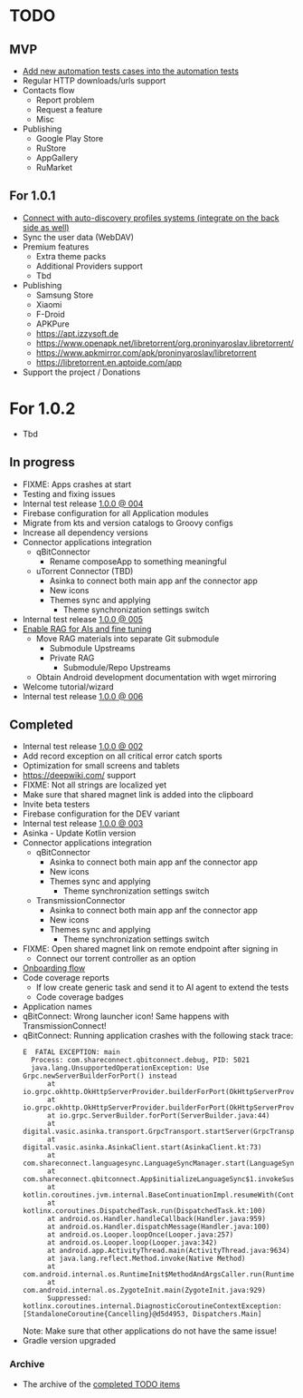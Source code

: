 # TODO

## MVP

- [Add new automation tests cases into the automation tests](./Tasks/003%20New%20automation%20tests%20to%20add/TASK.md)
- Regular HTTP downloads/urls support
- Contacts flow
  - Report problem
  - Request a feature
  - Misc
- Publishing
  - Google Play Store
  - RuStore
  - AppGallery
  - RuMarket

## For 1.0.1

- [Connect with auto-discovery profiles systems (integrate on the back side as well)](./Tasks/004%20Auto-discovery%20profiles%20systems/TASK.md) 
- Sync the user data (WebDAV)
- Premium features
  - Extra theme packs
  - Additional Providers support
  - Tbd
- Publishing
  - Samsung Store
  - Xiaomi
  - F-Droid
  - APKPure
  - https://apt.izzysoft.de
  - https://www.openapk.net/libretorrent/org.proninyaroslav.libretorrent/
  - https://www.apkmirror.com/apk/proninyaroslav/libretorrent
  - https://libretorrent.en.aptoide.com/app
- Support the project / Donations

# For 1.0.2

- Tbd
  
## In progress

- FIXME: Apps crashes at start
- Testing and fixing issues
- Internal test release [1.0.0 @ 004](./Changes/1.0.0/004.md)
- Firebase configuration for all Application modules
- Migrate from kts and version catalogs to Groovy configs
- Increase all dependency versions
- Connector applications integration
  - qBitConnector
    - Rename composeApp to something meaningful
  - uTorrent Connector (TBD)
    - Asinka to connect both main app anf the connector app
    - New icons
    - Themes sync and applying
      - Theme synchronization settings switch
- Internal test release [1.0.0 @ 005](./Changes/1.0.0/005.md)
- [Enable RAG for AIs and fine tuning](./Tasks/001%20RAG%20and%20MCP%20integration/TASK.md)
  - Move RAG materials into separate Git submodule
    - Submodule Upstreams
    - Private RAG
      - Submodule/Repo Upstreams
  - Obtain Android development documentation with wget mirroring
- Welcome tutorial/wizard
- Internal test release [1.0.0 @ 006](./Changes/1.0.0/006.md)

## Completed

- Internal test release [1.0.0 @ 002](./Changes/1.0.0/002.md)
- Add record exception on all critical error catch sports
- Optimization for small screens and tablets
- https://deepwiki.com/ support
- FIXME: Not all strings are localized yet
- Make sure that shared magnet link is added into the clipboard
- Invite beta testers
- Firebase configuration for the DEV variant
- Internal test release [1.0.0 @ 003](./Changes/1.0.0/003.md)
- Asinka - Update Kotlin version
- Connector applications integration
  - qBitConnector
    - Asinka to connect both main app anf the connector app
    - New icons
    - Themes sync and applying
      - Theme synchronization settings switch
  - TransmissionConnector
    - Asinka to connect both main app anf the connector app
    - New icons
    - Themes sync and applying
      - Theme synchronization settings switch
- FIXME: Open shared magnet link on remote endpoint after signing in
  - Connect our torrent controller as an option
- [Onboarding flow](./Tasks/002%20Onboarding/TASK.md)
- Code coverage reports
  - If low create generic task and send it to AI agent to extend the tests
  - Code coverage badges
- Application names
- qBitConnect: Wrong launcher icon! Same happens with TransmissionConnect!
- qBitConnect: Running application crashes with the following stack trace:
  ```
  E  FATAL EXCEPTION: main
    Process: com.shareconnect.qbitconnect.debug, PID: 5021
    java.lang.UnsupportedOperationException: Use Grpc.newServerBuilderForPort() instead
        at io.grpc.okhttp.OkHttpServerProvider.builderForPort(OkHttpServerProvider.java:41)
        at io.grpc.okhttp.OkHttpServerProvider.builderForPort(OkHttpServerProvider.java:25)
        at io.grpc.ServerBuilder.forPort(ServerBuilder.java:44)
        at digital.vasic.asinka.transport.GrpcTransport.startServer(GrpcTransport.kt:54)
        at digital.vasic.asinka.AsinkaClient.start(AsinkaClient.kt:73)
        at com.shareconnect.languagesync.LanguageSyncManager.start(LanguageSyncManager.kt:54)
        at com.shareconnect.qbitconnect.App$initializeLanguageSync$1.invokeSuspend(App.kt:172)
        at kotlin.coroutines.jvm.internal.BaseContinuationImpl.resumeWith(ContinuationImpl.kt:33)
        at kotlinx.coroutines.DispatchedTask.run(DispatchedTask.kt:100)
        at android.os.Handler.handleCallback(Handler.java:959)
        at android.os.Handler.dispatchMessage(Handler.java:100)
        at android.os.Looper.loopOnce(Looper.java:257)
        at android.os.Looper.loop(Looper.java:342)
        at android.app.ActivityThread.main(ActivityThread.java:9634)
        at java.lang.reflect.Method.invoke(Native Method)
        at com.android.internal.os.RuntimeInit$MethodAndArgsCaller.run(RuntimeInit.java:619)
        at com.android.internal.os.ZygoteInit.main(ZygoteInit.java:929)
        Suppressed: kotlinx.coroutines.internal.DiagnosticCoroutineContextException: [StandaloneCoroutine{Cancelling}@d5d4953, Dispatchers.Main]
  ```
  Note: Make sure that other applications do not have the same issue!
- Gradle version upgraded

### Archive

- The archive of the [completed TODO items](./Archive.md)

